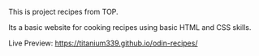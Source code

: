 This is project recipes from TOP.

Its a basic website for cooking recipes using basic HTML and CSS skills.

Live Preview: https://titanium339.github.io/odin-recipes/
